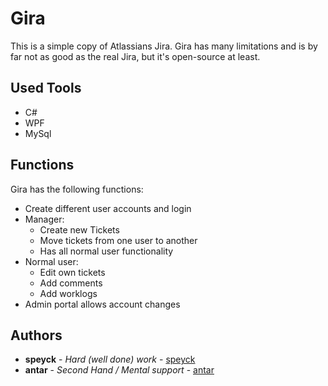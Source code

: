# Gira

This is a simple copy of Atlassians Jira. Gira has many limitations and is by far not as good as the real Jira, but it's open-source at least.

## Used Tools

- C#
- WPF
- MySql

## Functions

Gira has the following functions:

- Create different user accounts and login
- Manager:
  - Create new Tickets
  - Move tickets from one user to another
  - Has all normal user functionality
- Normal user:
  - Edit own tickets
  - Add comments
  - Add worklogs
- Admin portal allows account changes

## Authors

* **speyck** - *Hard (well done) work* - [speyck](https://github.com/speyck)
* **antar** - *Second Hand / Mental support* - [antar](https://github.com/anter)
